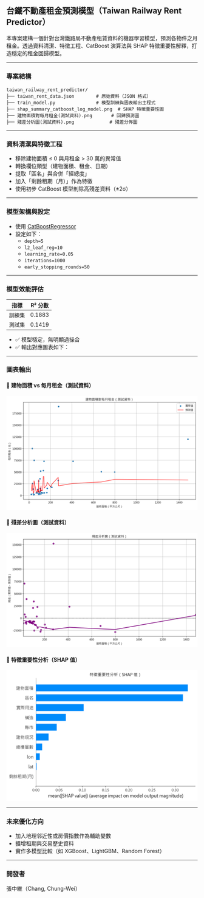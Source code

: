 ##  台鐵不動產租金預測模型（Taiwan Railway Rent Predictor）

本專案建構一個針對台灣鐵路局不動產租賃資料的機器學習模型，預測各物件之月租金。透過資料清潔、特徵工程、CatBoost 演算法與 SHAP 特徵重要性解釋，打造穩定的租金回歸模型。

---

### 專案結構

```
taiwan_railway_rent_predictor/
├── taiwan_rent_data.json        # 原始資料（JSON 格式）
├── train_model.py               # 模型訓練與圖表輸出主程式
├── shap_summary_catboost_log_model.png  # SHAP 特徵重要性圖
├── 建物面積對每月租金(測試資料).png       # 回歸預測圖
├── 殘差分析圖(測試資料).png             # 殘差分佈圖
```

---

### 資料清潔與特徵工程

- 移除建物面積 ≤ 0 與月租金 > 30 萬的異常值
- 轉換欄位類型（建物面積、租金、日期）
- 提取「區名」與合併「經總度」
- 加入「剩餘租期（月）」作為特徵
- 使用初步 CatBoost 模型剖除高殘差資料（±2σ）

---

### 模型架構與設定

- 使用 [CatBoostRegressor](https://catboost.ai/)
- 設定如下：
  - `depth=5`
  - `l2_leaf_reg=10`
  - `learning_rate=0.05`
  - `iterations=1000`
  - `early_stopping_rounds=50`

---

### 模型效能評估

| 指標       | R² 分數 |
|------------|---------|
| 訓練集     | 0.1883  |
| 測試集     | 0.1419  |

- ✅ 模型穩定，無明顯過操合  
- ✅ 輸出對應圖表如下：

---

###  圖表輸出

#### 🔹 建物面積 vs 每月租金（測試資料）
![](./建物面積對每月租金(測試資料).png)

#### 🔹 殘差分析圖（測試資料）
![](./殘差分析圖(測試資料).png)

#### 🔹 特徵重要性分析（SHAP 值）
![](./特徵重要性分析(SHAP值).png)

---

###  未來優化方向

- 加入地理邻近性或房價指數作為輔助變數
- 擴增租期與交易歷史資料
- 實作多模型比較（如 XGBoost、LightGBM、Random Forest）

---

###  開發者

張中維（Chang, Chung-Wei）

